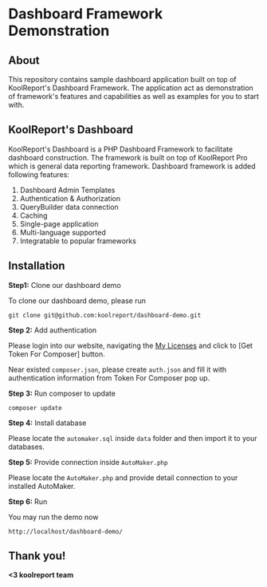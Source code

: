 # Dashboard Framework Demonstration

## About

This repository contains sample dashboard application built on top of KoolReport's Dashboard Framework. The application act as demonstration of framework's features and capabilities as well as examples for you to start with.

## KoolReport's Dashboard

KoolReport's Dashboard is a PHP Dashboard Framework to facilitate dashboard construction. The framework is built on top of KoolReport Pro which is general data reporting framework. Dashboard framework is added following features:

1. Dashboard Admin Templates
2. Authentication & Authorization
3. QueryBuilder data connection
4. Caching
5. Single-page application
6. Multi-language supported
7. Integratable to popular frameworks


## Installation

__Step1:__ Clone our dashboard demo

To clone our dashboard demo, please run

```
git clone git@github.com:koolreport/dashboard-demo.git
```

__Step 2:__ Add authentication

Please login into our website, navigating the [My Licenses](https://www.koolreport.com/my-licensed-packages) and click to [Get Token For Composer] button.

Near existed `composer.json`, please create `auth.json` and fill it with authentication information from Token For Composer pop up.

__Step 3:__ Run composer to update

```
composer update
```

__Step 4:__ Install database

Please locate the `automaker.sql` inside `data` folder and then import it to your databases.

__Step 5:__ Provide connection inside `AutoMaker.php`

Please locate the `AutoMaker.php` and provide detail connection to your installed AutoMaker.

__Step 6:__ Run

You may run the demo now

```
http://localhost/dashboard-demo/
```

## Thank you!

__<3 koolreport team__